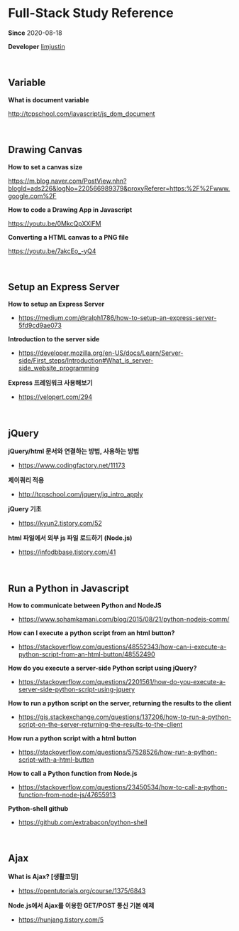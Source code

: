 # Full-Stack Study Reference

**Since** 2020-08-18

**Developer** [limjustin](https://github.com/limjustin)

<br/>

## Variable

**What is document variable**

http://tcpschool.com/javascript/js_dom_document

<br/>



## Drawing Canvas

**How to set a canvas size**

https://m.blog.naver.com/PostView.nhn?blogId=ads226&logNo=220566989379&proxyReferer=https:%2F%2Fwww.google.com%2F

**How to code a Drawing App in Javascript**

https://youtu.be/0MkcQpXXlFM

**Converting a HTML canvas to a PNG file**

https://youtu.be/7akcEo_-yQ4

<br/>



## Setup an Express Server

**How to setup an Express Server**

- https://medium.com/@ralph1786/how-to-setup-an-express-server-5fd9cd9ae073

**Introduction to the server side**

- https://developer.mozilla.org/en-US/docs/Learn/Server-side/First_steps/Introduction#What_is_server-side_website_programming

**Express 프레임워크 사용해보기**

- https://velopert.com/294

<br/>



## jQuery

**jQuery/html 문서와 연결하는 방법, 사용하는 방법**

- https://www.codingfactory.net/11173

**제이쿼리 적용**

- http://tcpschool.com/jquery/jq_intro_apply

**jQuery 기초**

- https://kyun2.tistory.com/52

**html 파일에서 외부 js 파일 로드하기 (Node.js)**

- https://infodbbase.tistory.com/41

<br/>



## Run a Python in Javascript

**How to communicate between Python and NodeJS**

- https://www.sohamkamani.com/blog/2015/08/21/python-nodejs-comm/

**How can I execute a python script from an html button?**

- https://stackoverflow.com/questions/48552343/how-can-i-execute-a-python-script-from-an-html-button/48552490

**How do you execute a server-side Python script using jQuery?**

- https://stackoverflow.com/questions/2201561/how-do-you-execute-a-server-side-python-script-using-jquery

**How to run a python script on the server, returning the results to the client**

- https://gis.stackexchange.com/questions/137206/how-to-run-a-python-script-on-the-server-returning-the-results-to-the-client

**How run a python script with a html button**

- https://stackoverflow.com/questions/57528526/how-run-a-python-script-with-a-html-button

**How to call a Python function from Node.js**

- https://stackoverflow.com/questions/23450534/how-to-call-a-python-function-from-node-js/47655913

**Python-shell github**

- https://github.com/extrabacon/python-shell

<br/>



## Ajax

**What is Ajax? [생활코딩]**

- https://opentutorials.org/course/1375/6843

**Node.js에서 Ajax를 이용한 GET/POST 통신 기본 예제**

- https://hunjang.tistory.com/5

<br/>

